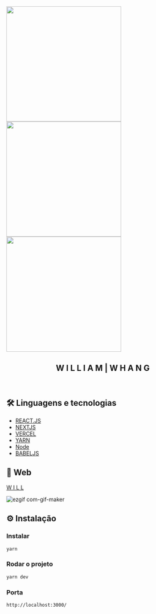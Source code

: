 
<img src="https://user-images.githubusercontent.com/73802190/146577141-2412233d-f7b4-4ddc-b9ac-f28ee7c48780.png"  width="300" height="300" text-align: center> <img src="https://user-images.githubusercontent.com/73802190/146577141-2412233d-f7b4-4ddc-b9ac-f28ee7c48780.png" width="300" height="300" text-align: center> <img src="https://user-images.githubusercontent.com/73802190/146577141-2412233d-f7b4-4ddc-b9ac-f28ee7c48780.png" width="300" height="300" text-align: center > 
---
<h2 align="center"> W I L L I A M  |  W H A N G  </h2>
  <br>
  
  
## 🛠️ Linguagens e tecnologias

* [REACT.JS](https://pt-br.reactjs.org/)
* [NEXTJS](https://pt-br.reactjs.org/)
* [VERCEL](https://vercel.com/)
* [YARN](https://yarnpkg.com/)
* [Node](https://nodejs.org/en/)
* [BABELJS](https://babeljs.io/)


## 🔗 Web

[W I L L ](https://portfolio-ww.vercel.app/)
  
![ezgif com-gif-maker](https://user-images.githubusercontent.com/73802190/146241816-eb7c041f-e9e5-4bb6-b52c-4fb0ce43b9d7.gif)




## ⚙️ Instalação

### Instalar

```
yarn
```

### Rodar o projeto

```
yarn dev
```

### Porta

```
http://localhost:3000/
```
